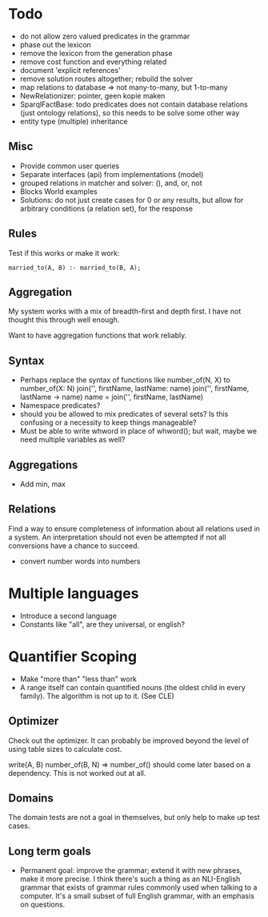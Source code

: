 # Todo

* do not allow zero valued predicates in the grammar
* phase out the lexicon
* remove the lexicon from the generation phase
* remove cost function and everything related
* document 'explicit references'
* remove solution routes altogether; rebuild the solver
* map relations to database => not many-to-many, but 1-to-many
* NewRelationizer: pointer, geen kopie maken
* SparqlFactBase: todo predicates does not contain database relations (just ontology relations), so this needs to be
    solve some other way
* entity type (multiple) inheritance

## Misc

* Provide common user queries
* Separate interfaces (api) from implementations (model)
* grouped relations in matcher and solver: (), and, or, not
* Blocks World examples
* Solutions: do not just create cases for 0 or any results, but allow for arbitrary conditions (a relation set), for the response

## Rules

Test if this works or make it work:

    married_to(A, B) :- married_to(B, A);

## Aggregation

My system works with a mix of breadth-first and depth first. I have not thought this through well enough.

Want to have aggregation functions that work reliably.

## Syntax

- Perhaps replace the syntax of functions like number_of(N, X) to
    number_of(X: N)
    join('', firstName, lastName: name)
    join('', firstName, lastName -> name)
    name = join('', firstName, lastName)
- Namespace predicates?
- should you be allowed to mix predicates of several sets? Is this confusing or a necessity to keep things manageable?
- Must be able to write whword in place of whword(); but wait, maybe we need multiple variables as well?

## Aggregations

- Add min, max

## Relations

Find a way to ensure completeness of information about all relations used in a system. An interpretation should not even be attempted if not all conversions have a chance to succeed.

* convert number words into numbers

# Multiple languages

- Introduce a second language
- Constants like "all", are they universal, or english?

# Quantifier Scoping

- Make "more than" "less than" work
- A range itself can contain quantified nouns (the oldest child in every family). The algorithm is not up to it. (See CLE)

## Optimizer

Check out the optimizer. It can probably be improved beyond the level of using table sizes to calculate cost.

write(A, B) number_of(B, N) => number_of() should come later based on a dependency. This is not worked out at all.

## Domains

The domain tests are not a goal in themselves, but only help to make up test cases.

## Long term goals

- Permanent goal: improve the grammar; extend it with new phrases, make it more precise. I think there's such a thing as an NLI-English grammar that exists of grammar rules commonly used when talking to a computer. It's a small subset of full English grammar, with an emphasis on questions.
